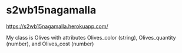 # s2wb15nagamalla
https://s2wb15nagamalla.herokuapp.com/

My class is Olives with attributes Olives_color (string), Olives_quantity (number), and Olives_cost (number)

